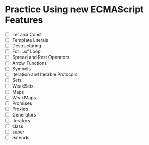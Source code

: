 # Practice Using new ECMAScript Features

- [ ] Let and Const
- [ ] Template Literals
- [ ] Destructuring
- [ ] For ...of Loop
- [ ] Spread and Rest Operators
- [ ] Arrow Functions
- [ ] Symbols
- [ ] Iteration and Iterable Protocols
- [ ] Sets
- [ ] WeakSets
- [ ] Maps
- [ ] WeakMaps
- [ ] Promises
- [ ] Proxies
- [ ] Generators
- [ ] Iterators
- [ ] class
- [ ] super
- [ ] extends
